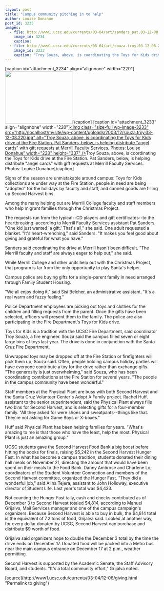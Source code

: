 ```yaml
---
layout: post
title: "Campus community pitching in to help"
author: Louise Donahue
post_id: 3235
images:
  - file: http://www1.ucsc.edu/currents/03-04/art/sanders_pat.03-12-08.220.jpg
    image_id: 3234
    caption: 
  - file: http://www1.ucsc.edu/currents/03-04/art/souza.troy.03-12-08.220.jpg
    image_id: 3233
    caption: "Troy Souza, above, is coordinating the Toys for Kids drive at the Fire Station. Pat Sanders, below, is helping distribute 'angel cards' with gift requests at Merrill Faculty Services. Photos: Louise Donahue"
---
```


[caption id="attachment_3234" align="alignnone" width="220"]<a href="http://localhost/mysite/wp-content/uploads/2003/12/sanders_pat.03-12-08.220.jpg"><img class="size-full wp-image-3234" src="http://localhost/mysite/wp-content/uploads/2003/12/sanders_pat.03-12-08.220.jpg" alt="" width="220" height="172" /></a>[/caption]
[caption id="attachment_3233" align="alignnone" width="220"]<a href="http://localhost/mysite/wp-content/uploads/2003/12/souza.troy.03-12-08.220.jpg"><img class="size-full wp-image-3233" src="http://localhost/mysite/wp-content/uploads/2003/12/souza.troy.03-12-08.220.jpg" alt="Troy Souza, above, is coordinating the Toys for Kids drive at the Fire Station. Pat Sanders, below, is helping distribute "angel cards" with gift requests at Merrill Faculty Services. Photos: Louise Donahue" width="220" height="337" /></a>Troy Souza, above, is coordinating the Toys for Kids drive at the Fire Station. Pat Sanders, below, is helping distribute "angel cards" with gift requests at Merrill Faculty Services. Photos: Louise Donahue[/caption]
<p>
  Signs of the season are unmistakable around campus: Toys for Kids collections are under way at the Fire Station, people in need are being "adopted" for the holidays by faculty and staff, and canned goods are filling up Second Harvest bins.
</p>
<p>
  Among the many helping out are Merrill College faculty and staff members who help migrant families through the Christmas Project.
</p>
<p>
  The requests run from the typical--CD players and gift certificates--to the heartbreaking, according to Merrill Faculty Services assistant Pat Sanders. "One kid just wanted 'a gift.' That's all," she said. One adult requested a blanket. "It's heart-wrenching," said Sanders. "It makes you feel good about giving and grateful for what you have."<br>
</p>
<p>
  Sanders said coordinating the drive at Merrill hasn't been difficult. "The Merrill faculty and staff are always eager to help out," she said.<br>
</p>
<p>
  While Merrill College and other units help out with the Christmas Project, that program is far from the only opportunity to play Santa's helper.<br>
</p>
<p>
  Campus police are buying gifts for a single-parent family in need arranged through Family Student Housing.
</p>
<p>
  "We all enjoy doing it," said Sisi Belcher, an administrative assistant. "It's a real warm and fuzzy feeling."<br>
</p>
<p>
  Police Department employees are picking out toys and clothes for the children and filling requests from the parent. Once the gifts have been selected, officers will present them to the family. The police are also participating in the Fire Department's Toys for Kids drive.<br>
</p>
<p>
  Toys for Kids is a tradition with the UCSC Fire Department, said coordinator Troy Souza, a fire engineer. Souza said the campus filled seven or eight large bins of toys last year. The drive is done in conjunction with the Santa Cruz Fire Department.
</p>
<p>
  Unwrapped toys may be dropped off at the Fire Station or firefighters will pick them up, Souza said. Often, people holding campus holiday parties will have everyone contribute a toy for the drive rather than exchange gifts. "The generosity is just overwhelming," said Souza, who has been coordinating contributions at the Fire Station for several years. "The people in the campus community have been wonderful."<br>
</p>
<p>
  Staff members at the Physical Plant are busy with both Second Harvest and the Santa Cruz Volunteer Center's Adopt A Family project. Rachel Huff, assistant to the senior superintendent, said the Physical Plant always fills two bins for Second Harvest, and is selecting gifts for a four-member family. "All they asked for were shoes and sweatpants--things like that. They're not asking for Game Boys or X-boxes."<br>
</p>
<p>
  Huff said Physical Plant has been helping families for years. "What's amazing to me is that those who have the least, help the most. Physical Plant is just an amazing group."<br>
</p>
<p>
  UCSC students gave the Second Harvest Food Bank a big boost before hitting the books for finals, raising $5,242 in the Second Harvest Hunger Fast. In what has become a campus tradition, students donated their dining hall meals on November 21, directing the amount that would have been spent on their meals to the Food Bank. Danny Ambrose and Charlene Lo, coordinators of the Student Volunteer Connection and members of the Second Harvest committee, organized the Hunger Fast. "They did a wonderful job," said Alina Tejera, assistant to John Holloway, executive director of Student Life. Last year's total was $4,423.<br>
</p>
<p>
  Not counting the Hunger Fast tally, cash and checks contributed as of December 3 to Second Harvest totaled $4,814, according to Manuel Grijalva, Mail Services manager and one of the campus campaign's organizers. Because Second Harvest is able to buy in bulk, the $4,814 total is the equivalent of 7.2 tons of food, Grijalva said. Looked at another way, for every dollar donated by UCSC, Second Harvest can purchase and distribute $9 worth of food.<br>
</p>
<p>
  Grijalva said organizers hope to double the December 3 total by the time the drive ends on December 17. Donated food will be packed into a Metro bus near the main campus entrance on December 17 at 2 p.m., weather permitting.<br>
</p>
<p>
  Second Harvest is supported by the Academic Senate, the Staff Advisory Board, and students. "It's a total community effort," Grijalva noted.<br>
</p>
[source](http://www1.ucsc.edu/currents/03-04/12-08/giving.html "Permalink to giving")
